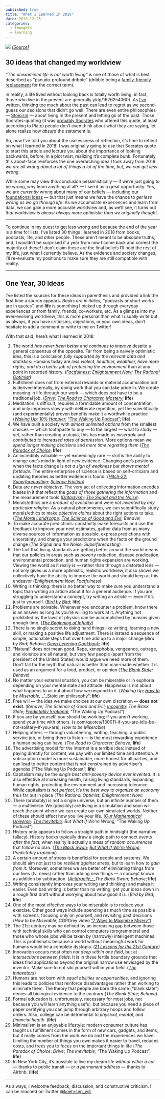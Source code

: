 ```yaml
---
published: true
title: "What I Learned In 2018"
date: 2018-12-25
categories:
  - thoughts
  - learning
---
```

![](https://miro.medium.com/max/2000/1*7XBypwmVYOEk2ekLz9HUdg.jpeg?q=20)
*[(Source)](https://cpdarkskies.org/resources/photo-gallery/)*

## 30 ideas that changed my worldview

_“The unexamined life is not worth living”_ is one of those  of what is best described as “pseudo-profound dribble” (dribble being a [family-friendly replacement](http://journal.sjdm.org/15/15923a/jdm15923a.pdf) for the correct term).

In reality, a life lived without looking back is totally worth living; in fact, those who live in the present are generally y/dp/1626254060). As [I’ve written](/@williamkoehrsen/regretting-the-present-3f83c21ff1f0), thinking too much about the past can lead to regret as we second-guess our decisions that didn’t go well. There are even entire philosophies — [Stoicism](https://modernstoicism.com/features-the-philosophy-of-stoic-mindfulness-by-patrick-ussher/) — about living in the present and letting go of the past. Those Socrates-quoting (it was [probably Socrates](https://en.wikipedia.org/wiki/The_unexamined_life_is_not_worth_living) who uttered this quote, at least according to Plato) people don’t even think about what they are saying, let alone realize how _absurd_ the statement is.

So, now I’ve told you about the uselessness of reflection, it’s time to reflect on what I learned in 2018! I was originally going to use that Socrates quote to start this article and lecture you about the importance of looking backwards, before, in a plot twist, realizing it’s complete bunk. Fortunately, this about-face reinforces the one overarching idea I took away from 2018: _we are all wrong about a lot of things a lot of the time, but, we can get less wrong_.

While some may view this conclusion pessimistically — if we’re just going to be wrong, why learn anything at all? — I see it as a great opportunity. Yes, we are _currently_ wrong about many of our beliefs — [including our foundational ideas](https://en.wikipedia.org/wiki/The_Righteous_Mind) — but that just means we have the chance to _get less wrong as we go through life_. As we accumulate experiences and learn from data, we can gain a more accurate worldview and, as we’ll see, it turns out _that worldview is almost always more optimistic than we originally thought._

<!--more-->

* * *

To continue in my quest to get less wrong and because the end of the year is a time for lists, I’ve listed 30 things I learned in 2018 from books, podcasts, life, and other people. These aren’t meant to be absolute truths, and, I wouldn’t be surprised if a year from now I come back and correct the majority of these! I don’t claim these are the final beliefs I’ll hold the rest of my life, just what I currently believe. As the evidence and society changes, I’ll re-evaluate my positions to make sure they are still compatible with reality.

* * *

## One Year, 30 Ideas

I’ve listed the sources for these ideas in parenthesis and provided a link the first time a source appears. _Books are in italics,_ “podcasts or short works are in quotes”, and **life** is something I picked up through everyday experiences or from family, friends, co-workers, etc. As a glimpse into my ever-evolving worldview, this is more personal than what I usually write but as always, if you have criticisms, objections, or your own ideas, don’t hesitate to add a comment or write to me on Twitter!

With that said, here’s what I learned in 2018:

1.  The world _has never been better_ and _continues to improve_ despite a general consensus of the opposite. Far from being a naively optimistic idea, this is a conclusion _fully supported by the relevant data and statistics_: Humans today are _less violent, healthier, wealthier, have more rights, and do a better job of protecting the environment_ than at any point in recorded history. ([_Factfulness_](https://us.macmillan.com/books/9781250107817)_;_ [_Enlightenment Now_](https://en.wikipedia.org/wiki/Enlightenment_Now)_;_ [_The Rational Optimist_](http://www.rationaloptimist.com/)_)_
2.  Fulfillment does not from external rewards or material accumulation but is derived internally, by doing work that you can take pride in. We create meaning in life through our work — which does not have to be a traditional job. ([_Drive_](https://www.brainpickings.org/2013/05/09/daniel-pink-drive-rsa-motivation/)_;_ [_The Road to Character_](https://www.newyorker.com/culture/cultural-comment/david-brookss-search-for-meaning)_,_ [_Mastery_](https://en.wikipedia.org/wiki/Mastery_(book))_;_ **life**)
3.  Meditation is difficult, requires a formidable amount of concentration, and only improves slowly with deliberate repetition, yet the scientifically (and experimentally) proven benefits make it a worthwhile practice ([_Waking Up_](https://samharris.org/books/waking-up/)_;_ [_10% Happier_](https://www.harpercollins.com/9780062265425/10-happier/)_;_ [“The Waking Up Podcast”](https://samharris.org/podcast/); **life**)
4.  We have built a society with _almost unlimited options_ from the smallest choices — which toothpaste to buy — to the largest — what to study — yet, rather than creating a utopia, this has made us _miserable_ and _contributed to increased rates of depression_. More options mean we _spend longer making decisions_ and _more time regretting them_ ([_The Paradox of Choice_](https://en.wikipedia.org/wiki/The_Paradox_of_Choice); **life**)
5.  An incredibly valuable — yet exceedingly rare — skill is the ability to change one’s mind in light of new evidence. Changing one’s positions when the facts change is _not a sign of weakness but shows mental fortitude._ The entire enterprise of science is based on self-criticism and updating theories as better evidence is found. _(_[_Hitch-22_](https://en.wikipedia.org/wiki/Hitch-22)_;_ [_Superforecasting_](https://en.wikipedia.org/wiki/Superforecasting)_;_ [_Science Friction_](https://en.wikipedia.org/wiki/Science_Friction_(book))_)_
6.  Data are _never objective_. The very act of collecting information encodes biases in it that reflect the _goals of those gathering the information_ and the measurement tools ([_Dataclysm_](https://www.newyorker.com/magazine/2014/08/25/2710913); [_The Signal and the Noise_](https://en.wikipedia.org/wiki/The_Signal_and_the_Noise))
7.  Morals/ethics are a _product of evolution_ and were _not invented by any particular religion_. As a natural phenomenon, we can scientifically study morals/ethics to make _objective claims_ about the right actions to take. ([_The Moral Landscape_](https://samharris.org/books/the-moral-landscape/)_;_ [_The Science of Good and Evil_](https://en.wikipedia.org/wiki/The_Science_of_Good_and_Evil)_; Behave_)
8.  To make accurate predictions: constantly make forecasts and use the feedback to improve your next estimates, gather data from as many diverse sources of information as possible, express predictions with uncertainty, and change your predictions when the facts on the ground change (_The Signal and the Noise; Superforecasting_)
9.  The fact that living standards are getting better around the world means that our policies in areas such as poverty reduction, disease eradication, environmental protection, and human rights expansion are working. Viewing the world as it really is — rather than through a distorted lens — not only gives us a more optimistic, realistic worldview, it also shows we collectively have the ability to improve the world and should keep at this endeavor (_Enlightenment Now; Factfulness_)
10.  Writing is thinking: there is no better way to make sure you understand a topic than writing an article about it for a general audience. If you are struggling to understand a concept, try writing an article — even if it’s just to yourself. ([_Bird by Bird_](https://www.brainpickings.org/2013/11/22/bird-by-bird-anne-lamott/); **life**)
11.  Problems are solvable. Whenever you encounter a problem, know there is an answer as long as you’re willing to work at it. Anything not prohibited by the laws of physics can be accomplished by humans given enough time. ([_The Beginning of Infinity_](https://en.wikipedia.org/wiki/The_Beginning_of_Infinity))
12.  There is no single secret to doing hard things like writing, learning a new skill, or making a positive life adjustment. There is instead a sequence of simple, actionable steps that over time add up to a major change (_Bird by Bird; Behave_; [_Deep Learning Cookbook_](http://shop.oreilly.com/product/0636920097471.do)_;_ **life**)
13.  “Natural” does not mean good. Rape, xenophobia, vengeance, outrage, and violence are all natural, but very few people (apart from the president of the United States) would argue we need more of them. Don’t fall for the myth that natural is better than man-made whether it is used as an argument for a food, product, or opinion ([_The Blank Slate_](https://en.wikipedia.org/wiki/The_Blank_Slate)_; Behave_)
14.  No matter your external situation, you can be miserable or in euphoria depending on your mental state and attitude. Happiness is not about what happens to us but about how we respond to it. (_Waking Up;_ [_How to be Miserable_](http://www.randypaterson.com/Books/page18/page18.html)_;_ [_“_Stoicism philosophy”](https://en.wikipedia.org/wiki/Stoicism); **life**)
15.  Free will — the idea we make choices at our own discretion — **does not exist**. (_Behave; The Science of Good and Evil;_ [_Incognito_](https://www.eagleman.com/incognito)_; The Blank Slate;_ [_Predictably Irrational_](https://en.wikipedia.org/wiki/Predictably_Irrational)_;_ “The Waking Up Podcast”)
16.  If you are by yourself, you should be working; if you aren’t working, spend your time with others. (s.com/quotes/130011-if-you-are-idle-be-not-solitary-if-you-are), _How to be Miserable_)
17.  Helping others — through volunteering, writing, teaching, a public service job, or being there to listen — is the most rewarding experience a human being can have. (_The Road to Character; Behave_; **life**)
18.  The advertising model for the Internet is a terrible idea: instead of paying directly for content, we pay with our limited time and attention. A subscription model is more sustainable, more honest for all parties, and can lead to better content that is not constrained by advertiser’s agendas (“The Waking Up Podcast”; **life**)
19.  Capitalism may be the _single best anti-poverty device ever invented_. It is also effective at increasing health, raising living standards, expanding human rights, protecting the environment and increasing tolerance. While capitalism _is not perfect_, it’s the _best way to organize an economy_ thus far put in place (_The Rational Optimist; Enlightenment Now_)
20.  There (probably) is not a single universe, but an infinite number of them — a multiverse. We (possibly) are living in a simulation and soon will reach the point where we can create our own simulated worlds. Neither of these should affect how you live your life. ([_Our Mathematical Universe_](https://en.wikipedia.org/wiki/Our_Mathematical_Universe)_;_ [_The Inevitable_](https://en.wikipedia.org/wiki/The_Inevitable_(book))_; But What if We’re Wrong;_ “The Waking Up Podcast”)
21.  History only appears to follow a straight path in hindsight (the narrative fallacy). History books typically draw a single path to connect events _after the fact,_ when reality is actually a mess of _random occurrences_ that follow no plan. ([_The Black Swan_](https://en.wikipedia.org/wiki/The_Black_Swan:_The_Impact_of_the_Highly_Improbable); [_But What If We’re Wrong_](https://en.wikipedia.org/wiki/But_What_If_We%27re_Wrong%3F); _Predictably Irrational_)
22.  A certain amount of stress is beneficial for people and systems. We should aim not just to be _resilient against stress_, but to learn how to _gain from it._ Moreover, sometimes we are better off eliminating things from our lives (tv, news) rather than adding new things — a concept known as addition by subtraction. ([_Antifragile_](https://en.wikipedia.org/wiki/Antifragile)_;__The Black Swan; Behave_; **life**)
23.  Writing consistently improves your writing (and thinking) and makes it easier. Even bad writing is better than no writing; get your ideas down in a rough first draft without worrying about how good it is. (_Bird by Bird_; **life**)
24.  One of the most effective ways to be miserable is to reduce your exercise. Other good ways include spending as much time as possible with screens, focusing only on yourself, and revisiting past decisions (_How to be Miserable_; CGPGrey video [“7 Ways to Maximize Misery”](https://www.youtube.com/watch?v=LO1mTELoj6o&source=post_page---------------------------))
25.  The 21st century may be defined by an increasing gap between those with technical skills who can control computers (programmers) and those who whose jobs will be taken by (narrowly) intelligent machines. This is problematic because a world without meaningful work for humans would be a complete dystopia. ([_21 Lessons for the 21st Century_](https://www.ynharari.com/book/21-lessons/)_)_
26.  Innovation occurs most often _not deep within one field_, but at _intersections between fields_. It is in these fertile boundary grounds that ideas find applications beyond the original narrow use envisaged by the inventor. Make sure to not silo yourself within your field. ([_The Innovators_](https://en.wikipedia.org/wiki/The_Innovators_(book)))
27.  Humans are not born with _equal abilities or opportunities_, and ignoring this leads to policies that reinforce disadvantages rather than working to eliminate them. The theory that people are born the same (“blank slate”) denies all biological evidence to the contrary (_The Blank Slate; Behave_).
28.  Formal education is, unfortunately, necessary for most jobs, not because you will learn anything useful, but because you need a piece of paper certifying you can jump through arbitrary hoops and follow orders. Also, college can be detrimental to _physical, mental, and financial health_. (**life**)
29.  Minimalism is an enjoyable lifestyle: modern consumer culture has taught us fulfillment comes in the form of new cars, gadgets, and items, but it really comes from the work we do and the experiences we have. Limiting the number of things you own makes it easier to travel, reduces costs, and frees you to focus on the important things in life (_The Paradox of Choice_; _Drive_; _The Inevitable;_ “The Waking Up Podcast”; **life**)
30.  In New York City, it’s possible to live my dream life _without either a car_ — thanks to public transit — _or a permanent address_ — thanks to Airbnb. (**life**)

* * *

As always, I welcome feedback, discussion, and constructive criticism. I can be reached on Twitter [@koehrsen_will](http://twitter.com/@koehrsen_will).
